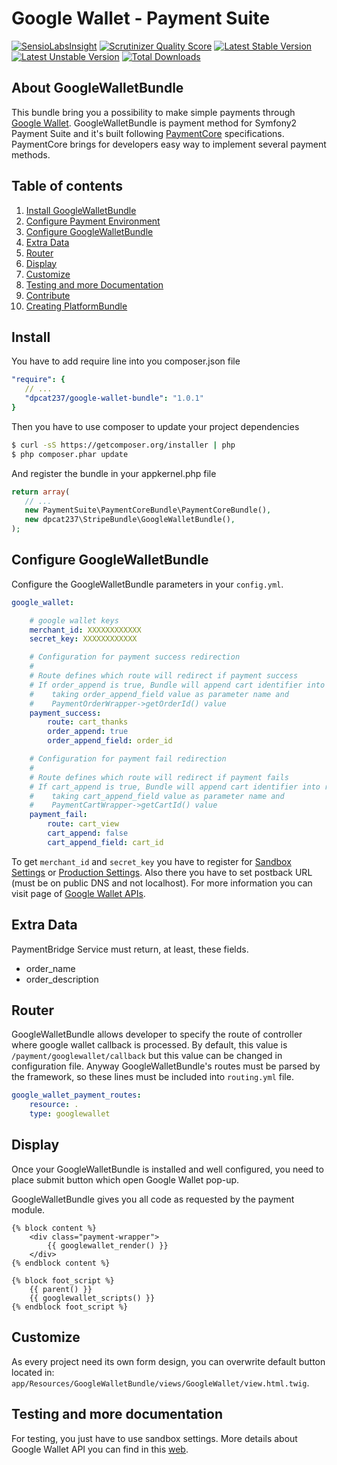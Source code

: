 Google Wallet - Payment Suite
=====

[![SensioLabsInsight](https://insight.sensiolabs.com/projects/00ce64e6-62b4-49f3-9f23-cdcaa04c43f9/mini.png)](https://insight.sensiolabs.com/projects/00ce64e6-62b4-49f3-9f23-cdcaa04c43f9)
[![Scrutinizer Quality Score](https://scrutinizer-ci.com/g/PaymentSuite/GoogleWalletBundle/badges/quality-score.png?s=a90b67126880c247e0b520e4fa0c50c1101ae55a)](https://scrutinizer-ci.com/g/PaymentSuite/GoogleWalletBundle/)
[![Latest Stable Version](https://poser.pugx.org/dpcat237/google-wallet-bundle/v/stable.png)](https://packagist.org/packages/dpcat237/google-wallet-bundle)
[![Latest Unstable Version](https://poser.pugx.org/dpcat237/google-wallet-bundle/v/unstable.png)](https://packagist.org/packages/dpcat237/google-wallet-bundle)
[![Total Downloads](https://poser.pugx.org/dpcat237/google-wallet-bundle/downloads.png)](https://packagist.org/packages/dpcat237/google-wallet-bundle)

About GoogleWalletBundle
-----

This bundle bring you a possibility to make simple payments through
[Google Wallet](http://www.google.com/wallet/). GoogleWalletBundle is payment method for Symfony2
Payment Suite and it's built following
[PaymentCore](https://github.com/PaymentSuite/PaymentCoreBundle) specifications.
PaymentCore brings for developers easy way to implement several payment methods.

Table of contents
-----

1. [Install GoogleWalletBundle](#install)
2. [Configure Payment Environment](https://github.com/PaymentSuite/PaymentCoreBundle/wiki/Configure-Payment-Environment)
3. [Configure GoogleWalletBundle](#configure-googlewalletbundle)
4. [Extra Data](#extra-data)
5. [Router](#router)
6. [Display](#display)
7. [Customize](#customize)
8. [Testing and more Documentation](#testing-and-more-documentation)
9. [Contribute](https://github.com/PaymentSuite/PaymentCoreBundle/wiki/Contribute)
10. [Creating PlatformBundle](https://github.com/PaymentSuite/PaymentCoreBundle/wiki/Crating-payment-Platforms)

## Install

You have to add require line into you composer.json file

``` yml
"require": {
   // ...
   "dpcat237/google-wallet-bundle": "1.0.1"
}
```

Then you have to use composer to update your project dependencies

``` bash
$ curl -sS https://getcomposer.org/installer | php
$ php composer.phar update
```

And register the bundle in your appkernel.php file

``` php
return array(
   // ...
   new PaymentSuite\PaymentCoreBundle\PaymentCoreBundle(),
   new dpcat237\StripeBundle\GoogleWalletBundle(),
);
```

Configure GoogleWalletBundle
-----

Configure the GoogleWalletBundle parameters in your `config.yml`.

``` yml
google_wallet:

    # google wallet keys
    merchant_id: XXXXXXXXXXXX
    secret_key: XXXXXXXXXXXX

    # Configuration for payment success redirection
    #
    # Route defines which route will redirect if payment success
    # If order_append is true, Bundle will append cart identifier into route
    #    taking order_append_field value as parameter name and
    #    PaymentOrderWrapper->getOrderId() value
    payment_success:
        route: cart_thanks
        order_append: true
        order_append_field: order_id

    # Configuration for payment fail redirection
    #
    # Route defines which route will redirect if payment fails
    # If cart_append is true, Bundle will append cart identifier into route
    #    taking cart_append_field value as parameter name and
    #    PaymentCartWrapper->getCartId() value
    payment_fail:
        route: cart_view
        cart_append: false
        cart_append_field: cart_id
```

To get `merchant_id` and `secret_key` you have to register for [Sandbox Settings](https://sandbox.google.com/checkout/inapp/merchant/settings.html) or [Production Settings](https://checkout.google.com/inapp/merchant/settings.html). Also there you have to set postback URL (must be on public DNS and not localhost). For more information you can visit page of [Google Wallet APIs](https://developers.google.com/wallet/).

Extra Data
-----

PaymentBridge Service must return, at least, these fields.

* order_name
* order_description

Router
-----

GoogleWalletBundle allows developer to specify the route of controller where google wallet callback is processed.
By default, this value is `/payment/googlewallet/callback` but this value can be changed in configuration file.
Anyway GoogleWalletBundle's routes must be parsed by the framework, so these lines must be included into `routing.yml` file.

``` yml
google_wallet_payment_routes:
    resource: .
    type: googlewallet
```

Display
-----

Once your GoogleWalletBundle is installed and well configured, you need to place submit button which open Google Wallet pop-up.

GoogleWalletBundle gives you all code as requested by the payment module.

``` twig
{% block content %}
    <div class="payment-wrapper">
        {{ googlewallet_render() }}
    </div>
{% endblock content %}

{% block foot_script %}
    {{ parent() }}
    {{ googlewallet_scripts() }}
{% endblock foot_script %}
```


Customize
-----


As every project need its own form design, you can overwrite default button located in: `app/Resources/GoogleWalletBundle/views/GoogleWallet/view.html.twig`.


Testing and more documentation
-----

For testing, you just have to use sandbox settings.
More details about Google Wallet API you can find in this [web](https://developers.google.com/wallet/).

